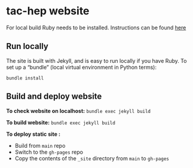 # tac-hep website

For local build Ruby needs to be installed. Instructions can be found [here](https://jekyllrb.com/docs/installation/)

## Run locally
The site is built with Jekyll, and is easy to run locally if you have Ruby. To set up a “bundle” (local virtual environment in Python terms):
```
bundle install
```

## Build and deploy website

**To check website on localhost:**
```bundle exec jekyll build```


**To build website:**
```bundle exec jekyll build```



**To deploy static site :**
* Build from ```main``` repo
* Switch to the ```gh-pages``` repo
* Copy the contents of the ```_site``` directory from ```main``` to ```gh-pages``` 
